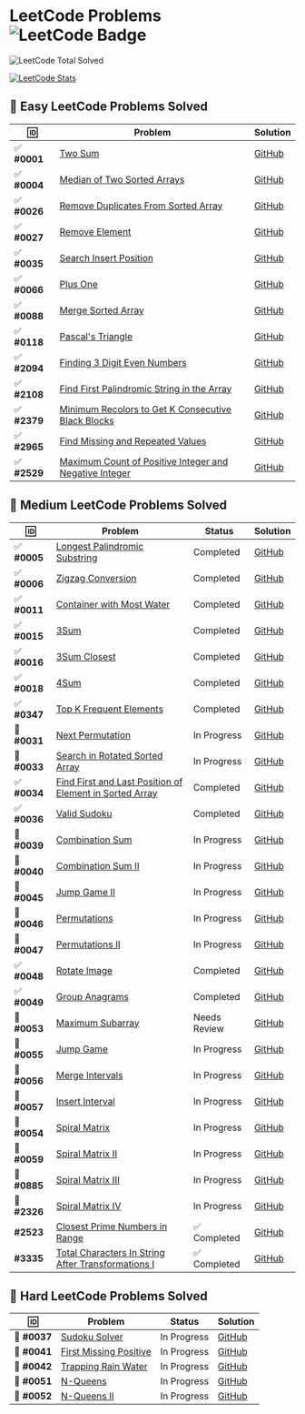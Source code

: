 # LeetCode Problems ![LeetCode Badge](https://img.shields.io/badge/LeetCode-000000?style=flat-square&logo=leetcode&logoColor=yellow)

<!-- LEETCODE:START -->
![LeetCode Total Solved](https://img.shields.io/badge/LeetCode_Solved-168-orange?style=for-the-badge&logo=leetcode)
<!-- LEETCODE:END -->

[![LeetCode Stats](https://leetcard.jacoblin.cool/srazeen?theme=dark&font=Karma&ext=activity)](https://leetcode.com/your_leetcode_username)

## 🎯 Easy LeetCode Problems Solved

| 🆔           | Problem                                                                                                                                        | Solution                                                                                                                           |
| ------------ | ---------------------------------------------------------------------------------------------------------------------------------------------- | ---------------------------------------------------------------------------------------------------------------------------------- |
| ✅ **#0001** | [Two Sum](https://leetcode.com/problems/two-sum/)                                                                                              | [GitHub](https://github.com/Razeen-Shaikh/leetcode/tree/main/problems/0001.two-sums)                                               |
| ✅ **#0004** | [Median of Two Sorted Arrays](https://leetcode.com/problems/median-of-two-sorted-arrays/)                                                      | [GitHub](https://github.com/Razeen-Shaikh/leetcode/tree/main/problems/0004.median-of-two-sorted-arrays)                            |
| ✅ **#0026** | [Remove Duplicates From Sorted Array](https://leetcode.com/problems/remove-duplicates-from-sorted-array/)                                      | [GitHub](https://github.com/Razeen-Shaikh/leetcode/tree/main/problems/0026.remove-duplicates-from-sorted-array)                    |
| ✅ **#0027** | [Remove Element](https://leetcode.com/problems/remove-element/)                                                                                | [GitHub](https://github.com/Razeen-Shaikh/leetcode/tree/main/problems/0027.remove-element)                                         |
| ✅ **#0035** | [Search Insert Position](https://leetcode.com/problems/search-insert-position/)                                                                | [GitHub](https://github.com/Razeen-Shaikh/leetcode/tree/main/problems/0035.search-insert-position)                                 |
| ✅ **#0066** | [Plus One](https://leetcode.com/problems/plus-one/)                                                                                            | [GitHub](https://github.com/Razeen-Shaikh/leetcode/tree/main/problems/0066.plus-one)                                               |
| ✅ **#0088** | [Merge Sorted Array](https://leetcode.com/problems/merge-sorted-array/)                                                                        | [GitHub](https://github.com/Razeen-Shaikh/leetcode/tree/main/problems/0088.merge-sorted-array)                                     |
| ✅ **#0118** | [Pascal's Triangle](https://leetcode.com/problems/pascals-triangle/)                                                                           | [GitHub](https://github.com/Razeen-Shaikh/leetcode/tree/main/problems/0118.pascal's-triangle)                                      |
| ✅ **#2094** | [Finding 3 Digit Even Numbers](https://leetcode.com/problems/finding-3-digit-even-numbers/)                                                    | [GitHub](https://github.com/Razeen-Shaikh/leetcode/tree/main/problems/2094.finding-3-digit-even-numbers)                           |
| ✅ **#2108** | [Find First Palindromic String in the Array](https://leetcode.com/problems/find-first-palindromic-string-in-the-array/)                        | [GitHub](https://github.com/Razeen-Shaikh/leetcode/tree/main/problems/2108.find-first-palindromic-string-in-the-array)             |
| ✅ **#2379** | [Minimum Recolors to Get K Consecutive Black Blocks](https://leetcode.com/problems/minimum-recolors-to-get-k-consecutive-black-blocks)         | [GitHub](https://github.com/Razeen-Shaikh/leetcode/tree/main/problems/2379.minimum-recolors-to-get-k-consecutive-black-blocks)     |
| ✅ **#2965** | [Find Missing and Repeated Values](https://leetcode.com/problems/find-missing-and-repeated-values/)                                            | [GitHub](https://github.com/Razeen-Shaikh/leetcode/tree/main/problems/2965.find-missing-and-repeated-values)                       |
| ✅ **#2529** | [Maximum Count of Positive Integer and Negative Integer](https://leetcode.com/problems/maximum-count-of-positive-integer-and-negative-integer) | [GitHub](https://github.com/Razeen-Shaikh/leetcode/tree/main/problems/2529.maximum-count-of-positive-integer-and-negative-integer) |

## 🎯 Medium LeetCode Problems Solved

| 🆔           | Problem                                                                                                                                | Status       | Solution                                                                                                                       |
| ------------ | -------------------------------------------------------------------------------------------------------------------------------------- | ------------ | ------------------------------------------------------------------------------------------------------------------------------ |
| ✅ **#0005** | [Longest Palindromic Substring](https://leetcode.com/problems/longest-palindromic-substring)                                           | Completed    | [GitHub](https://github.com/Razeen-Shaikh/leetcode/tree/main/problems/0005.longest-palindromic-substring)                      |
| ✅ **#0006** | [Zigzag Conversion](https://leetcode.com/problems/zigzag-conversion)                                                                   | Completed    | [GitHub](https://github.com/Razeen-Shaikh/leetcode/tree/main/problems/0006.zigzag-conversion)                                  |
| ✅ **#0011** | [Container with Most Water](https://leetcode.com/problems/container-with-most-water/)                                                  | Completed    | [GitHub](https://github.com/Razeen-Shaikh/leetcode/tree/main/problems/0011.container-with-most-water)                          |
| ✅ **#0015** | [3Sum](https://leetcode.com/problems/3sum/)                                                                                            | Completed    | [GitHub](https://github.com/Razeen-Shaikh/leetcode/tree/main/problems/0015.3sum)                                               |
| ✅ **#0016** | [3Sum Closest](https://leetcode.com/problems/3sum-closest/)                                                                            | Completed    | [GitHub](https://github.com/Razeen-Shaikh/leetcode/tree/main/problems/0016.3sum-closest)                                       |
| ✅ **#0018** | [4Sum](https://leetcode.com/problems/4sum/)                                                                                            | Completed    | [GitHub](https://github.com/Razeen-Shaikh/leetcode/tree/main/problems/0018.4sum)                                               |
| ✅ **#0347** | [Top K Frequent Elements](https://leetcode.com/problems/top-k-frequent-elements/)                                                      | Completed    | [GitHub](https://github.com/Razeen-Shaikh/leetcode/tree/main/problems/0347.top-k-frequent-elements)                            |
| 🚧 **#0031** | [Next Permutation](https://leetcode.com/problems/next-permutation/)                                                                    | In Progress  | [GitHub](https://github.com/Razeen-Shaikh/leetcode/tree/main/problems/0031.next-permutation)                                   |
| 🚧 **#0033** | [Search in Rotated Sorted Array](https://leetcode.com/problems/search-in-rotated-sorted-array/)                                        | In Progress  | [GitHub](https://github.com/Razeen-Shaikh/leetcode/tree/main/problems/0033.search-in-rotated-sorted-array)                     |
| ✅ **#0034** | [Find First and Last Position of Element in Sorted Array](https://leetcode.com/problems/find-first-and-last-position-of-element/)      | Completed    | [GitHub](https://github.com/Razeen-Shaikh/leetcode/tree/main/problems/0034.find-first-and-last-position-of-element)            |
| ✅ **#0036** | [Valid Sudoku](https://leetcode.com/problems/valid-sudoku/)                                                                            | Completed    | [GitHub](https://github.com/Razeen-Shaikh/leetcode/tree/main/problems/0036.valid-sudoku)                                       |
| 🚧 **#0039** | [Combination Sum](https://leetcode.com/problems/combination-sum/)                                                                      | In Progress  | [GitHub](https://github.com/Razeen-Shaikh/leetcode/tree/main/problems/0039.combination-sum)                                    |
| 🚧 **#0040** | [Combination Sum II](https://leetcode.com/problems/combination-sum-ii/)                                                                | In Progress  | [GitHub](https://github.com/Razeen-Shaikh/leetcode/tree/main/problems/0040.combination-sum-ii)                                 |
| 🚧 **#0045** | [Jump Game II](https://leetcode.com/problems/jump-game-ii/)                                                                            | In Progress  | [GitHub](https://github.com/Razeen-Shaikh/leetcode/tree/main/problems/0045.jump-game-ii)                                       |
| 🚧 **#0046** | [Permutations](https://leetcode.com/problems/permutations/)                                                                            | In Progress  | [GitHub](https://github.com/Razeen-Shaikh/leetcode/tree/main/problems/0046.permutations)                                       |
| 🚧 **#0047** | [Permutations II](https://leetcode.com/problems/permutations-ii/)                                                                      | In Progress  | [GitHub](https://github.com/Razeen-Shaikh/leetcode/tree/main/problems/0047.permutations-ii)                                    |
| ✅ **#0048** | [Rotate Image](https://leetcode.com/problems/rotate-image/)                                                                            | Completed    | [GitHub](https://github.com/Razeen-Shaikh/leetcode/tree/main/problems/0048.rotate-image)                                       |
| ✅ **#0049** | [Group Anagrams](https://leetcode.com/problems/group-anagrams/)                                                                        | Completed    | [GitHub](https://github.com/Razeen-Shaikh/leetcode/tree/main/problems/0049.group-anagrams)                                     |
| 🤔 **#0053** | [Maximum Subarray](https://leetcode.com/problems/maximum-subarray/)                                                                    | Needs Review | [GitHub](https://github.com/Razeen-Shaikh/leetcode/tree/main/problems/0053.maximum-subarray)                                   |
| 🚧 **#0055** | [Jump Game](https://leetcode.com/problems/jump-game/)                                                                                  | In Progress  | [GitHub](https://github.com/Razeen-Shaikh/leetcode/tree/main/problems/0055.jump-game)                                          |
| 🚧 **#0056** | [Merge Intervals](https://leetcode.com/problems/merge-intervals/)                                                                      | In Progress  | [GitHub](https://github.com/Razeen-Shaikh/leetcode/tree/main/problems/0056.merge-intervals)                                    |
| 🚧 **#0057** | [Insert Interval](https://leetcode.com/problems/insert-interval/)                                                                      | In Progress  | [GitHub](https://github.com/Razeen-Shaikh/leetcode/tree/main/problems/0057.insert-interval)                                    |
| 🚧 **#0054** | [Spiral Matrix](https://leetcode.com/problems/spiral-matrix/)                                                                          | In Progress  | [GitHub](https://github.com/Razeen-Shaikh/leetcode/tree/main/problems/0054.spiral-matrix)                                      |
| 🚧 **#0059** | [Spiral Matrix II](https://leetcode.com/problems/spiral-matrix-ii/)                                                                    | In Progress  | [GitHub](https://github.com/Razeen-Shaikh/leetcode/tree/main/problems/0059.spiral-matrix-ii)                                   |
| 🚧 **#0885** | [Spiral Matrix III](https://leetcode.com/problems/spiral-matrix-iii/)                                                                  | In Progress  | [GitHub](https://github.com/Razeen-Shaikh/leetcode/tree/main/problems/0885.spiral-matrix-iii)                                  |
| 🚧 **#2326** | [Spiral Matrix IV](https://leetcode.com/problems/spiral-matrix-iv/)                                                                    | In Progress  | [GitHub](https://github.com/Razeen-Shaikh/leetcode/tree/main/problems/2326-spiral-matrix-iv)                                   |
| **#2523**    | [Closest Prime Numbers in Range](https://leetcode.com/problems/closest-prime-numbers-in-range)                                         | ✅ Completed | [GitHub](https://github.com/Razeen-Shaikh/leetcode/tree/main/problems/2523.closest-prime-numbers-in-range)                     |
| **#3335**    | [Total Characters In String After Transformations I](https://leetcode.com/problems/total-characters-in-string-after-transformations-i) | ✅ Completed | [GitHub](https://github.com/Razeen-Shaikh/leetcode/tree/main/problems/3335.total-characters-in-string-after-transformations-i) |

## 🎯 Hard LeetCode Problems Solved

| 🆔           | Problem                                                                         | Status      | Solution                                                                                           |
| ------------ | ------------------------------------------------------------------------------- | ----------- | -------------------------------------------------------------------------------------------------- |
| 🚧 **#0037** | [Sudoku Solver](https://leetcode.com/problems/sudoku-solver/)                   | In Progress | [GitHub](https://github.com/Razeen-Shaikh/leetcode/tree/main/problems/0037.sudoku-solver)          |
| 🚧 **#0041** | [First Missing Positive](https://leetcode.com/problems/first-missing-positive/) | In Progress | [GitHub](https://github.com/Razeen-Shaikh/leetcode/tree/main/problems/0041.first-missing-positive) |
| 🚧 **#0042** | [Trapping Rain Water](https://leetcode.com/problems/trapping-rain-water/)       | In Progress | [GitHub](https://github.com/Razeen-Shaikh/leetcode/tree/main/problems/0042.trapping-rain-water)    |
| 🚧 **#0051** | [N-Queens](https://leetcode.com/problems/n-queens/)                             | In Progress | [GitHub](https://github.com/Razeen-Shaikh/leetcode/tree/main/problems/0051.n-queens)               |
| 🚧 **#0052** | [N-Queens II](https://leetcode.com/problems/n-queens-ii/)                       | In Progress | [GitHub](https://github.com/Razeen-Shaikh/leetcode/tree/main/problems/0052.n-queens-ii)            |

<!--  -->
<!-- 🚧 **[Unique Paths II](https://github.com/Razeen-Shaikh/leetcode/tree/main/problems/0063.unique-paths-ii)**

🚧 **[Minimum Path Sum](https://github.com/Razeen-Shaikh/leetcode/tree/main/problems/0064.minimum-path-sum)**

**[Text Justification](https://github.com/Razeen-Shaikh/leetcode/tree/main/problems/0067.text-justification)**

**[Set Matrix Zeroes](https://github.com/Razeen-Shaikh/leetcode/tree/main/problems/0073.set-matrix-zeroes)**

**[Search a 2D Matrix](https://github.com/Razeen-Shaikh/leetcode/tree/main/problems/0074.search-a-2d-matrix)**

**[Sort Colors](https://github.com/Razeen-Shaikh/leetcode/tree/main/problems/0075.sort-colors)**

**[Subsets](https://github.com/Razeen-Shaikh/leetcode/tree/main/problems/0078.subsets)**

**[Word Search](https://github.com/Razeen-Shaikh/leetcode/tree/main/problems/0079.word-search)**

**[Remove Duplicates from Sorted Array II](https://github.com/Razeen-Shaikh/leetcode/tree/main/problems/0080.remove-duplicates-from-sorted-array-ii)**

**[Largest Rectangle in Histogram](https://github.com/Razeen-Shaikh/leetcode/tree/main/problems/0084.largest-rectangle-in-histogram)**

**[Maximal Rectangle](https://github.com/Razeen-Shaikh/leetcode/tree/main/problems/0085.maximal-rectangle)**

**[Subsets II](https://github.com/Razeen-Shaikh/leetcode/tree/main/problems/0090.subsets-ii)**

**[Construct Binary Tree from Pre-order and In-order Traversal](https://github.com/Razeen-Shaikh/leetcode/tree/main/problems/0105.construct-binary-tree-from-preorder-and-inorder-traversal)**

**[Construct Binary Tree from In-order and Post-order Traversal](https://github.com/Razeen-Shaikh/leetcode/tree/main/problems/0106.construct-binary-tree-from-inorder-and-postorder-traversal)**

**[Convert Sorted Array to Binary Search Tree](https://github.com/Razeen-Shaikh/leetcode/tree/main/problems/0108.convert-sorted-array-to-binary-search-tree)**

**[Pascal's Triangle II](https://github.com/Razeen-Shaaikh/leetcode/tree/main/problems/0119.pascal's-triangle-ii)**

**[Triangle](https://github.com/Razeen-Shaaikh/leetcode/tree/main/problems/0120.triangle)**

**[Best Time To Buy and Sell Stock](https://github.com/Razeen-Shaaikh/leetcode/tree/main/problems/0121.best-time-to-buy-and-sell-stock)**

**[Best Time to Buy and Sell Stock II](https://github.com/Razeen-Shaikh/leetcode/tree/main/problems/0122.best-time-to-buy-and-sell-stock-ii)**

**[Best Time to Buy and Sell Stock III](https://github.com/Razeen-Shaikh/leetcode/tree/main/problems/0123.best-time-to-buy-and-sell-stock-iii)**

**[Longest Consecutive Sequence](https://github.com/Razeen-Shaikh/leetcode/tree/main/problems/0128.longest-consecutive-sequence)**

**[Surrounded Regions](https://github.com/Razeen-Shaikh/leetcode/tree/main/problems/0130.surrounded-regions)**

**[Gas Station](https://github.com/Razeen-Shaikh/leetcode/tree/main/problems/0134.gas-station)**

**[Candy](https://github.com/Razeen-Shaikh/leetcode/tree/main/problems/0135.candy)**

**[Single Number](https://github.com/Razeen-Shaikh/leetcode/tree/main/problems/0136.single-number)**

**[Single Number II](https://github.com/Razeen-Shaikh/leetcode/tree/main/problems/0137.single-number-ii)**

**[Word Break](https://github.com/Razeen-Shaikh/leetcode/tree/main/problems/0139.word-break)**

**[Word Break II](https://github.com/Razeen-Shaikh/leetcode/tree/main/problems/0140.word-break-ii)**

**[Max Points on a Line](https://github.com/Razeen-Shaikh/leetcode/tree/main/problems/0142.max-points-on-a-line)**

**[Evaluate Reverse Polish Notation](https://github.com/Razeen-Shaikh/leetcode/tree/main/problems/0144.evaluate-reverse-polish-notation)**

**[Maximum Product Subarray](https://github.com/Razeen-Shaikh/leetcode/tree/main/problems/0152.maximum-product-subarray)**

**[Find Minimum in Rotated Sorted Array](https://github.com/Razeen-Shaikh/leetcode/tree/main/problems/0153.find-minimum-in-rotated-sorted-array)**

**[Find Minimum in Rotated Sorted Array II](https://github.com/Razeen-Shaikh/leetcode/tree/main/problems/0154.find-minimum-in-rotated-sorted-array-ii)**

**[Read N Characters Given Read4](https://github.com/Razeen-Shaikh/leetcode/tree/main/problems/0157.read-n-characters-given-read4)**

**[Read N Characters Given Read4 II - Call multiple times](https://github.com/Razeen-Shaikh/leetcode/tree/main/problems/0158.read-n-characters-given-read4-ii-call-multiple-times)**

**[Find Peak Element](https://github.com/Razeen-Shaikh/leetcode/tree/main/problems/0162.find-peak-element)**

**[Missing Ranges](https://github.com/Razeen-Shaikh/leetcode/tree/main/problems/0163.missing-ranges)**

**[Maximum Gap](https://github.com/Razeen-Shaikh/leetcode/tree/main/problems/0164.maximum-gap)**

**[Two Sum II - Input Array is Sorted](https://github.com/Razeen-Shaikh/leetcode/tree/main/problems/0167.two-sum-ii-input-array-is-sorted)**

**[Majority Element](https://github.com/Razeen-Shaikh/leetcode/tree/main/problems/0169.majority-element)**

**[Two Sum III - Data structure design](https://github.com/Razeen-Shaikh/leetcode/tree/main/problems/0170.two-sum-iii-data-structure-design)**

**[Dungeon Game](https://github.com/Razeen-Shaikh/leetcode/tree/main/problems/0179.dungeon-game)**

**[Largest Number](https://github.com/Razeen-Shaikh/leetcode/tree/main/problems/0179.largest-number)**

**[Best Time to Buy and Sell Stock IV](https://github.com/Razeen-Shaikh/leetcode/tree/main/problems/0187.best-time-to-buy-and-sell-stock-iv)**

**[Rotate Array](https://github.com/Razeen-Shaikh/leetcode/tree/main/problems/0189.rotate-array)**

**[House Robber](https://github.com/Razeen-Shaikh/leetcode/tree/main/problems/0198.house-robber)**

**[Number of Islands](https://github.com/Razeen-Shaikh/leetcode/tree/main/problems/0200.number-of-islands)**

**[Count Primes](https://github.com/Razeen-Shaikh/leetcode/tree/main/problems/0202.count-primes)**

**[Minimum Size Subarray Sum](https://github.com/Razeen-Shaikh/leetcode/tree/main/problems/0203.minimum-size-subarray-sum)**

**[Word Search II](https://github.com/Razeen-Shaikh/leetcode/tree/main/problems/0212.word-search-ii)**

**[House Robber II](https://github.com/Razeen-Shaikh/leetcode/tree/main/problems/0213.house-robber-ii)**

**[Kth Largest Element in an Array](https://github.com/Razeen-Shaikh/leetcode/tree/main/problems/0215.kth-largest-element-in-an-array)**

**[Combination Sum III](https://github.com/Razeen-Shaikh/leetcode/tree/main/problems/0216.combination-sum-iii)**

**[Contains Duplicate](https://github.com/Razeen-Shaikh/leetcode/tree/main/problems/0217.contains-duplicate)**

**[The Skyline Problem](https://github.com/Razeen-Shaikh/leetcode/tree/main/problems/0218.the-skyline-problem)**

**[Contain Duplicate II](https://github.com/Razeen-Shaikh/leetcode/tree/main/problems/0219.contain-duplicate-ii)**

**[Contain Duplicate III](https://github.com/Razeen-Shaikh/leetcode/tree/main/problems/0220.contain-duplicate-iii)**

**[Maximal Square](https://github.com/Razeen-Shaikh/leetcode/tree/main/problems/0221.maximal-square)**

**[Summary Ranges](https://github.com/Razeen-Shaikh/leetcode/tree/main/problems/0228.summary-ranges)**

**[Majority Element II](https://github.com/Razeen-Shaikh/leetcode/tree/main/problems/0229.majority-element-ii)**

**[Add Two Numbers](https://github.com/Razeen-Shaikh/leetcode/tree/main/problems/0002.add-two-numbers)**

**[Longest Substring Without Repeating Characters](https://github.com/Razeen-Shaikh/leetcode/tree/main/problems/0003.longest-substring-without-repeating-characters)**

**[Longest Palindromic Substring](https://github.com/Razeen-Shaikh/leetcode/tree/main/problems/0005.longest-palindromic-substring)**

**[ZigZag Conversion](https://github.com/Razeen-Shaikh/leetcode/tree/main/problems/0006.zigzag-conversion)**

**[Reverse Integer](https://github.com/Razeen-Shaikh/leetcode/tree/main/problems/0007.reverse-integer)**

**[String to Integer - atoi](https://github.com/Razeen-Shaikh/leetcode/tree/main/problems/0008.string-to-integer)**

**[Palindrome Number](https://github.com/Razeen-Shaikh/leetcode/tree/main/problems/0009.palindrome-number)**

**[Regular Expression Matching](https://github.com/Razeen-Shaikh/leetcode/tree/main/problems/0010.regular-expression-matching)**

**[Integer To Roman](https://github.com/Razeen-Shaikh/leetcode/tree/main/problems/0012.integer-to-roman)**

**[Roman To Integer](https://github.com/Razeen-Shaikh/leetcode/tree/main/problems/0013.roman-to-integer)**

**[Longest Common Prefix](https://github.com/Razeen-Shaikh/leetcode/tree/main/problems/0014.longest-common-prefix)**

**[Letter Combinations of a Phone Number](https://github.com/Razeen-Shaikh/leetcode/tree/main/problems/0017.letter-combinations-of-a-phone-number)**

**[Remove Nth Node From End of List](https://github.com/Razeen-Shaikh/leetcode/tree/main/problems/0019.remove-nth-node-from-end-of-list)**

**[Valid Parentheses](https://github.com/Razeen-Shaikh/leetcode/tree/main/problems/0020.valid-parentheses)**

**[Merge Two Sorted Lists](https://github.com/Razeen-Shaikh/leetcode/tree/main/problems/0021.merge-two-sorted-lists)**

**[Generate Parentheses](https://github.com/Razeen-Shaikh/leetcode/tree/main/problems/0022.generate-parentheses)**

**[Merge k Sorted Lists](https://github.com/Razeen-Shaikh/leetcode/tree/main/problems/0023.merge-k-sorted-lists)**

**[Swap Nodes in Pairs](https://github.com/Razeen-Shaikh/leetcode/tree/main/problems/0024.swap-nodes-in-pairs)**

**[Reverse Nodes in k Group](https://github.com/Razeen-Shaikh/leetcode/tree/main/problems/0025.reverse-nodes-in-k-group)**

**[Find the Index of the first occurence in a string](https://github.com/Razeen-Shaikh/leetcode/tree/main/problems/0028.find-the-index-of-the-first-occurrence-in-a-string)**

**[Divide Two Integers](https://github.com/Razeen-Shaikh/leetcode/tree/main/problems/0029.divide-two-numbers)**

**[Substring with Concatenation of All Words](https://github.com/Razeen-Shaikh/leetcode/tree/main/problems/0030.substring-with-concatenation-of-all-words)**

**[Next Permutation](https://github.com/Razeen-Shaikh/leetcode/tree/main/problems/0031.next-permutation)**

**[Longest Valid Parentheses](https://github.com/Razeen-Shaikh/leetcode/tree/main/problems/0032.longest-valid-parentheses)**

**[Search in Rotated Sorted Array](https://github.com/Razeen-Shaikh/leetcode/tree/main/problems/0033.search-in-rotated-sorted-array)**

**[Length of Last Word](https://github.com/Razeen-Shaikh/leetcode/tree/main/problems/0058.length-of-last-word)**

**[Sqrt of X](https://github.com/Razeen-Shaikh/leetcode/tree/main/problems/0069.sqrt-of-x)**

**[Minimum Window Substring](https://github.com/Razeen-Shaikh/leetcode/tree/main/problems/0076.minimum-window-substring)**

**[Binary Tree Inorder Traversal](https://github.com/Razeen-Shaikh/leetcode/tree/main/problems/0094.binary-tree-inorder-traversal)**

**[Validate Binary Search Tree](https://github.com/Razeen-Shaikh/leetcode/tree/main/problems/0098.validate-binary-search-tree)**

**[Binary Tree Level Order Traversal](https://github.com/Razeen-Shaaikh/leetcode/tree/main/problems/0102.binary-tree-level-order-traversal)**

**[Maximum Depth of Binary Tree](https://github.com/Razeen-Shaaikh/leetcode/tree/main/problems/0104.maximum-depth-of-binary-tree)**

**[Valid Palindrome](https://github.com/Razeen-Shaikh/leetcode/tree/main/problems/0125.valid-palindrome)**

**[Linked List Cycle II](https://github.com/Razeen-Shaikh/leetcode/tree/main/problems/0142.linked-list-cycle-ii)**

**[Binary Tree Preorder Traversal](https://github.com/Razeen-Shaikh/leetcode/tree/main/problems/0144.binary-tree-preorder-traversal)**

**[Binary Tree Postorder Traversal](https://github.com/Razeen-Shaikh/leetcode/tree/main/problems/0145.binary-tree-postorder-traversal)**

**[Remove Linked List Elements](https://github.com/Razeen-Shaikh/leetcode/tree/main/problems/0203.remove-linked-list-elements)**

**[Isomorphic String](https://github.com/Razeen-Shaikh/leetcode/tree/main/problems/0205.isomorphic-strings)**

**[Reverse Linked List](https://github.com/Razeen-Shaikh/leetcode/tree/main/problems/0206.reverse-linked-list)**

**[Kth Largest Element in an Array](https://github.com/Razeen-Shaikh/leetcode/tree/main/problems/0215.kth-largest-element-in-an-array)**

**[kth largest element in an array](https://github.com/Razeen-Shaikh/leetcode/tree/main/problems/0215.kth-largest-element-in-an-array)**

**[Contains Duplicate](https://github.com/Razeen-Shaikh/leetcode/tree/main/problems/0217.contains-duplicate)**

**[Invert Binary Tree](https://github.com/Razeen-Shaikh/leetcode/tree/main/problems/0226.invert-binary-tree)**

**[Search a 2D Matrix II](https://github.com/Razeen-Shaikh/leetcode/tree/main/problems/0240.search-a-2d-matrix-ii)**

**[Single Element in a Sorted Array](https://github.com/Razeen-Shaikh/leetcode/tree/main/problems/0540.single-element-in-a-sorted-array)**

**[Find Customer Refree](https://github.com/Razeen-Shaikh/leetcode/tree/main/problems/sql50/584.find-customer-refree)**

**[N-ary Tree Preorder Traversal](https://github.com/Razeen-Shaikh/leetcode/tree/main/problems/0589.n-ary-treepreorder-traversal)**

**[Design Circular Queue](https://github.com/Razeen-Shaikh/leetcode/tree/main/problems/0622.design-circular-queue)**

**[Insert into a Binary Search Tree](https://github.com/Razeen-Shaikh/leetcode/tree/main/problems/0701.insert-into-a-binary-search-tree)**

**[Peak Index in a Mountain Array](https://github.com/Razeen-Shaikh/leetcode/tree/main/problems/0852.peak-index-in-a-mountain-array)**

**[Sort an Array](https://github.com/Razeen-Shaikh/leetcode/tree/main/problems/0912.sort-an-array)**

**[Squares of a Sorted Array](https://github.com/Razeen-Shaikh/leetcode/tree/main/problems/0977.squares-of-a-sorted-array)**

**[Pairs of Songs With Total Durations Divisible by 60](https://github.com/Razeen-Shaikh/leetcode/tree/main/problems/1010.pairs-of-songs-with-total-durations-divisible-by60)**

**[Height Checker](https://github.com/Razeen-Shaikh/leetcode/tree/main/problems/1051.height-checker)**

**[Duplicate Zeros](https://github.com/Razeen-Shaikh/leetcode/tree/main/problems/1089.duplicate-zeros)**

**[Convert Binary Number in a Linked List to Integer](https://github.com/Razeen-Shaikh/leetcode/tree/main/problems/1290.convert-binary-number-in-a-linked-list-to-integer)**

**[Find Numbers with Even Number of Digits](https://github.com/Razeen-Shaikh/leetcode/tree/main/problems/1295.find-numbers-with-even-number-of-digits)**

**[Replace Elements with Greatest Element on Right Side](https://github.com/Razeen-Shaikh/leetcode/tree/main/problems/1299.replace-elements-with-greatest-element-on-right-side)**

**[Check If N and Its Double Exist](https://github.com/Razeen-Shaikh/leetcode/tree/main/problems/1346.check-if-n-and-its-double-exist)**

**[Count Negative Numbers in a Sorted Matrix](https://github.com/Razeen-Shaikh/leetcode/tree/main/problems/1351.count-negative-numbers-in-a-sorted-matrix)**

**[Running Sum of 1d Array](https://github.com/Razeen-Shaikh/leetcode/tree/main/problems/1480.running-sum-of-1d-array)**

**[Concatenation of Consecutive Binary Numbers](https://github.com/Razeen-Shaikh/leetcode/tree/main/problems/1680.concatenation-of-consecutive-binary-numbers)**

**[Determine if string halves are alike](https://github.com/Razeen-Shaikh/leetcode/tree/main/problems/1704.determine-if-string-halves-are-alike)**

**[Swapping Nodes in a Linked List](https://github.com/Razeen-Shaikh/leetcode/tree/main/problems/1721.swapping-nodes-in-a-linked-list)**

**[Recyclable and Low Fat Products](https://github.com/Razeen-Shaikh/leetcode/tree/main/problems/sql50/1757.recyclable-and-low-fat-products)** -->

<!-- "🚧" (in progress, actively working on)
"🤔" (struggling, needs review)
"📝" (Completed but need to review the solution)
 -->
